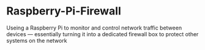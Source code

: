 # Raspberry-Pi-Firewall
Useing a Raspberry Pi to monitor and control network traffic between devices — essentially turning it into a dedicated firewall box to protect other systems on the network
